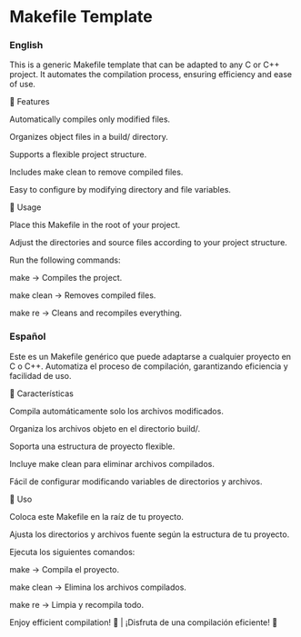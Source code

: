 # Makefile Template

### English

This is a generic Makefile template that can be adapted to any C or C++ project. It automates the compilation process, ensuring efficiency and ease of use.

📌 Features

Automatically compiles only modified files.

Organizes object files in a build/ directory.

Supports a flexible project structure.

Includes make clean to remove compiled files.

Easy to configure by modifying directory and file variables.

🚀 Usage

Place this Makefile in the root of your project.

Adjust the directories and source files according to your project structure.

Run the following commands:

make → Compiles the project.

make clean → Removes compiled files.

make re → Cleans and recompiles everything.

### Español

Este es un Makefile genérico que puede adaptarse a cualquier proyecto en C o C++. Automatiza el proceso de compilación, garantizando eficiencia y facilidad de uso.

📌 Características

Compila automáticamente solo los archivos modificados.

Organiza los archivos objeto en el directorio build/.

Soporta una estructura de proyecto flexible.

Incluye make clean para eliminar archivos compilados.

Fácil de configurar modificando variables de directorios y archivos.

🚀 Uso

Coloca este Makefile en la raíz de tu proyecto.

Ajusta los directorios y archivos fuente según la estructura de tu proyecto.

Ejecuta los siguientes comandos:

make → Compila el proyecto.

make clean → Elimina los archivos compilados.

make re → Limpia y recompila todo.

Enjoy efficient compilation! 🚀 | ¡Disfruta de una compilación eficiente! 🚀


